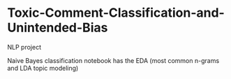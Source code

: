 # Toxic-Comment-Classification-and-Unintended-Bias
NLP project

Naive Bayes classification notebook has the EDA (most common n-grams and LDA topic modeling)
